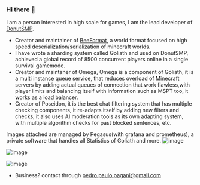 ### Hi there :wave:

I am a person interested in high scale for games, I am the lead developer of [DonutSMP](https://github.com/DonutNetwork).

- Creator and maintainer of [BeeFormat](https://github.com/DonutNetwork/BeeFormat), a world format focused on high speed deserialization/serialization of minecraft worlds.
- I have wrote a sharding system called Goliath and used on DonutSMP, achieved a global record of 8500 concurrent players online in a single survival gamemode.
- Creator and maintaner of Omega, Omega is a component of Goliath, it is a multi instance queue service, that reduces overload of Minecraft servers by adding actual queues of connection that work flawless,with player limits and balancing itself with information such as MSPT too, it works as a load balancer.
- Creator of Poseidon, it is the best chat filtering system that has multiple checking components, it re-adapts itself by adding new filters and checks, it also uses AI moderation tools as its own adapting system, with multiple algorithm checks for past blocked sentences, etc.

Images attached are managed by Pegasus(with grafana and prometheus), a private software that handles all Statistics of Goliath and more.
![image](https://user-images.githubusercontent.com/56891617/235121178-c3497f13-803d-4909-b920-75c21badd4b8.png)

![image](https://user-images.githubusercontent.com/56891617/231562786-7ee27728-6bd5-4a0c-b989-9b11614b1861.png)

![image](https://github.com/PedroMPagani/PedroMPagani/assets/56891617/59638ac6-fb05-4ff2-bd9e-1eec8662bb9a)


- Business? contact through pedro.paulo.pagani@gmail.com

